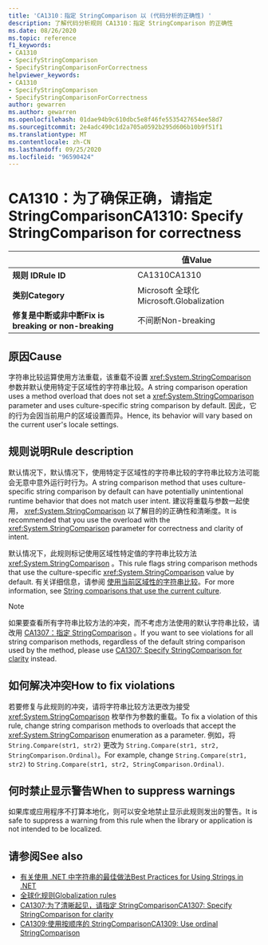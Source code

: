 ```yaml
---
title: 'CA1310：指定 StringComparison 以 (代码分析的正确性) '
description: 了解代码分析规则 CA1310：指定 StringComparison 的正确性
ms.date: 08/26/2020
ms.topic: reference
f1_keywords:
- CA1310
- SpecifyStringComparison
- SpecifyStringComparisonForCorrectness
helpviewer_keywords:
- CA1310
- SpecifyStringComparison
- SpecifyStringComparisonForCorrectness
author: gewarren
ms.author: gewarren
ms.openlocfilehash: 01dae94b9c610dbc5e8f46fe5535427654ee58d7
ms.sourcegitcommit: 2e4adc490c1d2a705a0592b295d606b10b9f51f1
ms.translationtype: MT
ms.contentlocale: zh-CN
ms.lasthandoff: 09/25/2020
ms.locfileid: "96590424"
---
```

# <a name="ca1310-specify-stringcomparison-for-correctness"></a><span data-ttu-id="02157-103">CA1310：为了确保正确，请指定 StringComparison</span><span class="sxs-lookup"><span data-stu-id="02157-103">CA1310: Specify StringComparison for correctness</span></span>

| | <span data-ttu-id="02157-104">值</span><span class="sxs-lookup"><span data-stu-id="02157-104">Value</span></span> |
|-|-|
| <span data-ttu-id="02157-105">**规则 ID**</span><span class="sxs-lookup"><span data-stu-id="02157-105">**Rule ID**</span></span> |<span data-ttu-id="02157-106">CA1310</span><span class="sxs-lookup"><span data-stu-id="02157-106">CA1310</span></span>|
| <span data-ttu-id="02157-107">**类别**</span><span class="sxs-lookup"><span data-stu-id="02157-107">**Category**</span></span> |<span data-ttu-id="02157-108">Microsoft 全球化</span><span class="sxs-lookup"><span data-stu-id="02157-108">Microsoft.Globalization</span></span>|
| <span data-ttu-id="02157-109">**修复是中断或非中断**</span><span class="sxs-lookup"><span data-stu-id="02157-109">**Fix is breaking or non-breaking**</span></span> |<span data-ttu-id="02157-110">不间断</span><span class="sxs-lookup"><span data-stu-id="02157-110">Non-breaking</span></span>|

## <a name="cause"></a><span data-ttu-id="02157-111">原因</span><span class="sxs-lookup"><span data-stu-id="02157-111">Cause</span></span>

<span data-ttu-id="02157-112">字符串比较运算使用方法重载，该重载不设置 <xref:System.StringComparison> 参数并默认使用特定于区域性的字符串比较。</span><span class="sxs-lookup"><span data-stu-id="02157-112">A string comparison operation uses a method overload that does not set a <xref:System.StringComparison> parameter and uses culture-specific string comparison by default.</span></span> <span data-ttu-id="02157-113">因此，它的行为会因当前用户的区域设置而异。</span><span class="sxs-lookup"><span data-stu-id="02157-113">Hence, its behavior will vary based on the current user's locale settings.</span></span>

## <a name="rule-description"></a><span data-ttu-id="02157-114">规则说明</span><span class="sxs-lookup"><span data-stu-id="02157-114">Rule description</span></span>

<span data-ttu-id="02157-115">默认情况下，默认情况下，使用特定于区域性的字符串比较的字符串比较方法可能会无意中意外运行时行为。</span><span class="sxs-lookup"><span data-stu-id="02157-115">A string comparison method that uses culture-specific string comparison by default can have potentially unintentional runtime behavior that does not match user intent.</span></span> <span data-ttu-id="02157-116">建议将重载与参数一起使用， <xref:System.StringComparison> 以了解目的的正确性和清晰度。</span><span class="sxs-lookup"><span data-stu-id="02157-116">It is recommended that you use the overload with the <xref:System.StringComparison> parameter for correctness and clarity of intent.</span></span>

<span data-ttu-id="02157-117">默认情况下，此规则标记使用区域性特定值的字符串比较方法 <xref:System.StringComparison> 。</span><span class="sxs-lookup"><span data-stu-id="02157-117">This rule flags string comparison methods that use the culture-specific <xref:System.StringComparison> value by default.</span></span> <span data-ttu-id="02157-118">有关详细信息，请参阅 [使用当前区域性的字符串比较](../../../standard/base-types/best-practices-strings.md#string-comparisons-that-use-the-current-culture)。</span><span class="sxs-lookup"><span data-stu-id="02157-118">For more information, see [String comparisons that use the current culture](../../../standard/base-types/best-practices-strings.md#string-comparisons-that-use-the-current-culture).</span></span>

> [!NOTE]
> <span data-ttu-id="02157-119">如果要查看所有字符串比较方法的冲突，而不考虑方法使用的默认字符串比较，请改用 [CA1307：指定 StringComparison](ca1307.md) 。</span><span class="sxs-lookup"><span data-stu-id="02157-119">If you want to see violations for all string comparison methods, regardless of the default string comparison used by the method, please use [CA1307: Specify StringComparison for clarity](ca1307.md) instead.</span></span>

## <a name="how-to-fix-violations"></a><span data-ttu-id="02157-120">如何解决冲突</span><span class="sxs-lookup"><span data-stu-id="02157-120">How to fix violations</span></span>

<span data-ttu-id="02157-121">若要修复与此规则的冲突，请将字符串比较方法更改为接受 <xref:System.StringComparison> 枚举作为参数的重载。</span><span class="sxs-lookup"><span data-stu-id="02157-121">To fix a violation of this rule, change string comparison methods to overloads that accept the <xref:System.StringComparison> enumeration as a parameter.</span></span> <span data-ttu-id="02157-122">例如，将 `String.Compare(str1, str2)` 更改为 `String.Compare(str1, str2, StringComparison.Ordinal)`。</span><span class="sxs-lookup"><span data-stu-id="02157-122">For example, change `String.Compare(str1, str2)` to `String.Compare(str1, str2, StringComparison.Ordinal)`.</span></span>

## <a name="when-to-suppress-warnings"></a><span data-ttu-id="02157-123">何时禁止显示警告</span><span class="sxs-lookup"><span data-stu-id="02157-123">When to suppress warnings</span></span>

<span data-ttu-id="02157-124">如果库或应用程序不打算本地化，则可以安全地禁止显示此规则发出的警告。</span><span class="sxs-lookup"><span data-stu-id="02157-124">It is safe to suppress a warning from this rule when the library or application is not intended to be localized.</span></span>

## <a name="see-also"></a><span data-ttu-id="02157-125">请参阅</span><span class="sxs-lookup"><span data-stu-id="02157-125">See also</span></span>

- [<span data-ttu-id="02157-126">有关使用 .NET 中字符串的最佳做法</span><span class="sxs-lookup"><span data-stu-id="02157-126">Best Practices for Using Strings in .NET</span></span>](../../../standard/base-types/best-practices-strings.md)
- [<span data-ttu-id="02157-127">全球化规则</span><span class="sxs-lookup"><span data-stu-id="02157-127">Globalization rules</span></span>](globalization-warnings.md)
- [<span data-ttu-id="02157-128">CA1307:为了清晰起见，请指定 StringComparison</span><span class="sxs-lookup"><span data-stu-id="02157-128">CA1307: Specify StringComparison for clarity</span></span>](ca1307.md)
- [<span data-ttu-id="02157-129">CA1309:使用按顺序的 StringComparison</span><span class="sxs-lookup"><span data-stu-id="02157-129">CA1309: Use ordinal StringComparison</span></span>](ca1309.md)
